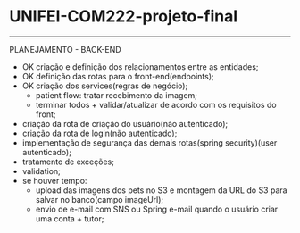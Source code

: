 # UNIFEI-COM222-projeto-final

---

PLANEJAMENTO - BACK-END

- OK criação e definição dos relacionamentos entre as entidades;
- OK definição das rotas para o front-end(endpoints);
- OK criação dos services(regras de negócio);
  - patient flow: tratar recebimento da imagem;
  - terminar todos + validar/atualizar de acordo com os requisitos do front; 
- criação da rota de criação do usuário(não autenticado);
- criação da rota de login(não autenticado);
- implementação de segurança das demais rotas(spring security)(user autenticado);
- tratamento de exceções;
- validation;
- se houver tempo:
  - upload das imagens dos pets no S3 e montagem da URL do S3 para salvar no banco(campo imageUrl);
  - envio de e-mail com SNS ou Spring e-mail quando o usuário criar uma conta + tutor;
